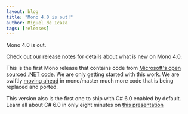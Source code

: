 ```yaml
---
layout: blog
title: "Mono 4.0 is out!"
author: Miguel de Icaza
tags: [releases]
---
```


Mono 4.0 is out.

Check out our [release notes](http://www.mono-project.com/docs/about-mono/releases/4.0.0/)
for details about what is new on Mono 4.0.

This is the first Mono release that contains code from [Microsoft's open sourced .NET code](http://github.com/mono/referencesource).
We are only getting started with this work.   We are swiftly [moving ahead](https://trello.com/b/vRPTMfdz/net-framework-integration-into-mono) in mono/master much more code that is being replaced and ported.

This version also is the first one to ship with C# 6.0 enabled by default.   Learn all about C# 6.0 in only eight minutes on [this presentation](http://channel9.msdn.com/Series/ConnectOn-Demand/211)

